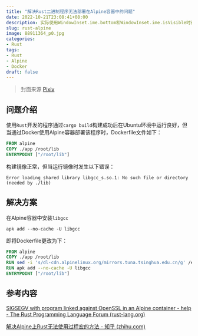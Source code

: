 ```yaml
---
title: "解决Rust二进制程序无法部署在Alpine容器中的问题"
date: 2022-10-21T23:08:41+08:00
description: 实际使用WindowInset.ime.bottom和WindowInset.ime.isVisible时得到的结果比较奇怪...
slug: rust-alpine
image: 88911364_p0.jpg
categories:
- Rust
tags:
- Rust
- Alpine
- Docker
draft: false
---
```

> 封面来源 [Pixiv](https://www.pixiv.net/artworks/88911364)

## 问题介绍

使用`Rust`开发的程序通过`cargo build`构建成功后在Ubuntu环境中运行良好，但当通过Docker使用Alpine容器部署该程序时，Dockerfile文件如下：

```dockerfile
FROM alpine
COPY ./app /root/lib
ENTRYPOINT ["/root/lib"]
```

构建镜像正常，但当运行镜像时发生以下错误：

```
Error loading shared library libgcc_s.so.1: No such file or directory (needed by ./lib)
```

## 解决方案

在Alpine容器中安装`libgcc`

```shell
apk add --no-cache -U libgcc
```

即将Dockerfile更改为下：

```dockerfile
FROM alpine
COPY ./app /root/lib
RUN sed -i 's/dl-cdn.alpinelinux.org/mirrors.tuna.tsinghua.edu.cn/g' /etc/apk/repositories
RUN apk add --no-cache -U libgcc
ENTRYPOINT ["/root/lib"]
```

## 参考内容

[SIGSEGV with program linked against OpenSSL in an Alpine container - help - The Rust Programming Language Forum (rust-lang.org)](https://users.rust-lang.org/t/sigsegv-with-program-linked-against-openssl-in-an-alpine-container/52172)

[解决Alpine上Rust无法使用过程宏的方法 - 知乎 (zhihu.com)](https://zhuanlan.zhihu.com/p/138109387)